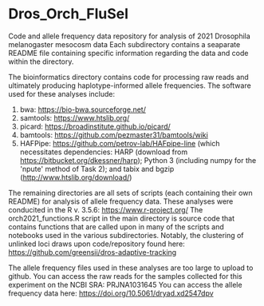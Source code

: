 # Dros_Orch_FluSel
Code and allele frequency data repository for analysis of 2021 Drosophila melanogaster mesocosm data
Each subdirectory contains a seaparate README file containing specific information regarding the data and code within the directory.

The bioinformatics directory contains code for processing raw reads and ultimately producing haplotype-informed allele frequencies.
The software used for these analyses include:
1) bwa: https://bio-bwa.sourceforge.net/
2) samtools: https://www.htslib.org/
3) picard: https://broadinstitute.github.io/picard/
4) bamtools: https://github.com/pezmaster31/bamtools/wiki
5) HAFPipe: https://github.com/petrov-lab/HAFpipe-line (which necessitates dependencies: HARP (download from https://bitbucket.org/dkessner/harp); Python 3 (including numpy for the 'npute' method of Task 2); and tabix and bgzip (http://www.htslib.org/download/)

The remaining directories are all sets of scripts (each containing their own README) for analysis of allele frequency data. 
These analyses were conducited in the R v. 3.5.6: https://www.r-project.org/
The orch2021_functions.R script in the main directory is source code that contains functions that are called upon in many of the scripts and notebooks used in the various subdirectories.
Notably, the clustering of unlinked loci draws upon code/repository found here: https://github.com/greensii/dros-adaptive-tracking

The allele frequency files used in these analyses are too large to upload to github. 
You can access the raw reads for the samples collected for this experiment on the NCBI SRA: PRJNA1031645
You can access the allele frequency data here: https://doi.org/10.5061/dryad.xd2547dpv









